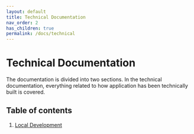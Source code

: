 ```yaml
---
layout: default
title: Technical Documentation
nav_order: 2
has_children: true
permalink: /docs/technical
---
```


# Technical Documentation

The documentation is divided into two sections. In the technical documentation, everything related to how application has been technically built is covered.

## Table of contents

1. [Local Development](/technical/local-development)
